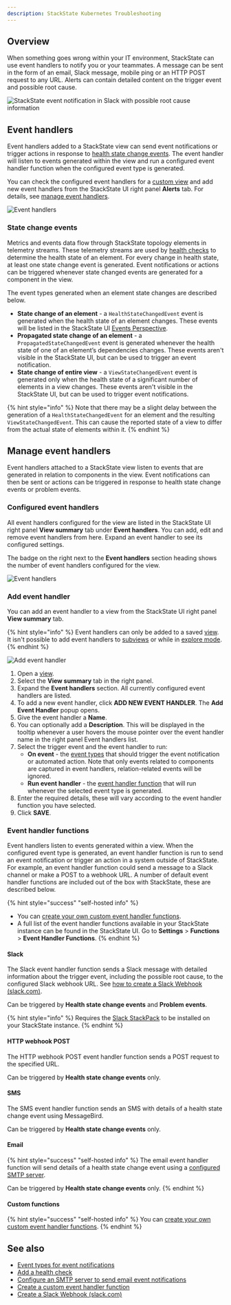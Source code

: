 ```yaml
---
description: StackState Kubernetes Troubleshooting
---
```


## Overview

When something goes wrong within your IT environment, StackState can use event handlers to notify you or your teammates. A message can be sent in the form of an email, Slack message, mobile ping or an HTTP POST request to any URL. Alerts can contain detailed content on the trigger event and possible root cause. 

![StackState event notification in Slack with possible root cause information](../../.gitbook/assets/slack_alert.png)

## Event handlers

Event handlers added to a StackState view can send event notifications or trigger actions in response to [health state change events](#state-change-events). The event handler will listen to events generated within the view and run a configured event handler function when the configured event type is generated.

You can check the configured event handlers for a [custom view](../views/k8s-custom-views.md) and add new event handlers from the StackState UI right panel **Alerts** tab. For details, see [manage event handlers](#manage-event-handlers).

![Event handlers](/.gitbook/assets/v51_configured_event_handlers.png)

### State change events

Metrics and events data flow through StackState topology elements in telemetry streams. These telemetry streams are used by [health checks](../checks-and-monitors/add-a-health-check.md) to determine the health state of an element. For every change in health state, at least one state change event is generated. Event notifications or actions can be triggered whenever state changed events are generated for a component in the view.

The event types generated when an element state changes are described below.

* **State change of an element** - a `HealthStateChangedEvent` event is generated when the health state of an element changes. These events will be listed in the StackState UI [Events Perspective](../stackstate-ui/perspectives/events_perspective.md).
* **Propagated state change of an element** - a `PropagatedStateChangedEvent` event is generated whenever the health state of one of an element’s dependencies changes. These events aren't visible in the StackState UI, but can be used to trigger an event notification.
* **State change of entire view** - a `ViewStateChangedEvent` event is generated only when the health state of a significant number of elements in a view changes. These events aren't visible in the StackState UI, but can be used to trigger event notifications. 

{% hint style="info" %}
Note that there may be a slight delay between the generation of a `HealthStateChangedEvent` for an element and the resulting `ViewStateChangedEvent`. This can cause the reported state of a view to differ from the actual state of elements within it.
{% endhint %}


## Manage event handlers

Event handlers attached to a StackState view listen to events that are generated in relation to components in the view. Event notifications can then be sent or actions can be triggered in response to health state change events or problem events.

### Configured event handlers

All event handlers configured for the view are listed in the StackState UI right panel **View summary** tab under **Event handlers**. You can add, edit and remove event handlers from here. Expand an event handler to see its configured settings. 

The badge on the right next to the **Event handlers** section heading shows the number of event handlers configured for the view. 

![Event handlers](/.gitbook/assets/v51_configured_event_handlers.png)

### Add event handler

You can add an event handler to a view from the StackState UI right panel **View summary** tab. 

{% hint style="info" %}
Event handlers can only be added to a saved [view](/use/stackstate-ui/views/about_views.md). It isn't possible to add event handlers to [subviews](/use/stackstate-ui/views/about_views.md#subview) or while in [explore mode](/use/stackstate-ui/explore_mode.md).
{% endhint %}

![Add event handler](/.gitbook/assets/v51_add_event_handler.png)

1. Open a [view](/use/stackstate-ui/views/about_views.md).
2. Select the **View summary** tab in the right panel.
3. Expand the **Event handlers** section. All currently configured event handlers are listed.
4. To add a new event handler, click **ADD NEW EVENT HANDLER**. The **Add Event Handler** popup opens.
5. Give the event handler a **Name**. 
6. You can optionally add a **Description**. This will be displayed in the tooltip whenever a user hovers the mouse pointer over the event handler name in the right panel Event handlers list.
7. Select the trigger event and the event handler to run:
   * **On event** - the [event types](/use/events/event-notifications.md#event-types-for-notifications) that should trigger the event notification or automated action. Note that only events related to components are captured in event handlers, relation-related events will be ignored.
   * **Run event handler** - the [event handler function](#event-handler-functions) that will run whenever the selected event type is generated.
8. Enter the required details, these will vary according to the event handler function you have selected.
9. Click **SAVE**.

### Event handler functions

Event handlers listen to events generated within a view. When the configured event type is generated, an event handler function is run to send an event notification or trigger an action in a system outside of StackState. For example, an event handler function could send a message to a Slack channel or make a POST to a webhook URL. A number of default event handler functions are included out of the box with StackState, these are described below.

{% hint style="success" "self-hosted info" %}
* You can [create your own custom event handler functions](/develop/developer-guides/custom-functions/event-handler-functions.md).
* A full list of the event handler functions available in your StackState instance can be found in the StackState UI. Go to **Settings** &gt; **Functions** &gt; **Event Handler Functions**.
{% endhint %}

#### Slack

The Slack event handler function sends a Slack message with detailed information about the trigger event, including the possible root cause, to the configured Slack webhook URL. See [how to create a Slack Webhook \(slack.com\)](https://api.slack.com/messaging/webhooks). 

Can be triggered by **Health state change events** and **Problem events**.

{% hint style="info" %}
Requires the [Slack StackPack](/stackpacks/integrations/slack.md) to be installed on your StackState instance.
{% endhint %}

#### HTTP webhook POST

The HTTP webhook POST event handler function sends a POST request to the specified URL. 

Can be triggered by **Health state change events** only.

#### SMS

The SMS event handler function sends an SMS with details of a health state change event using MessageBird.

Can be triggered by **Health state change events** only.

#### Email

{% hint style="success" "self-hosted info" %}
The email event handler function will send details of a health state change event using a [configured SMTP server](/configure/topology/configure-email-event-notifications.md).

Can be triggered by **Health state change events** only.
{% endhint %}

#### Custom functions

{% hint style="success" "self-hosted info" %}
You can [create your own custom event handler functions](/develop/developer-guides/custom-functions/event-handler-functions.md).
{% endhint %}

## See also

* [Event types for event notifications](/use/events/event-notifications.md#event-types-for-notifications)
* [Add a health check](/use/checks-and-monitors/add-a-health-check.md)
* [Configure an SMTP server to send email event notifications](/configure/topology/configure-email-event-notifications.md "StackState Self-Hosted only")
* [Create a custom event handler function](/develop/developer-guides/custom-functions/event-handler-functions.md "StackState Self-Hosted only")
* [Create a Slack Webhook \(slack.com\)](https://api.slack.com/messaging/webhooks)

